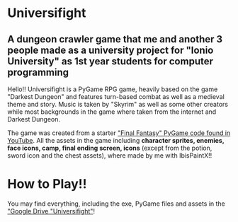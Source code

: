 # Universifight
A dungeon crawler game that me and another 3 people made as a university project for "Ionio University" as 1st year students for computer programming
----

Hello!! Universifight is a PyGame RPG game, heavily based on the game "Darkest Dungeon" and features turn-based combat as well as a medieval theme and story. Music is taken by "Skyrim" as well as some other creators while most backgrounds in the game where taken from the internet and Darkest Dungeon.

The game was created from a starter ["Final Fantasy" PyGame code found in YouTube](https://www.youtube.com/watch?v=Vlolidaoiak&list=PLjcN1EyupaQnvpv61iriF8Ax9dKra-MhZ). All the assets in the game including **character sprites, enemies, face icons, camp, final ending screen, icons** (except from the potion, sword icon and the chest assets), where made by me with IbisPaintX!!

# How to Play!!
You may find everything, including the exe, PyGame files and assets in the ["Google Drive "Universifight"](https://drive.google.com/drive/folders/12iLM6Y0XQbUaQ7XBLmjhg4ev2c2jNcqD?usp=sharing)!
